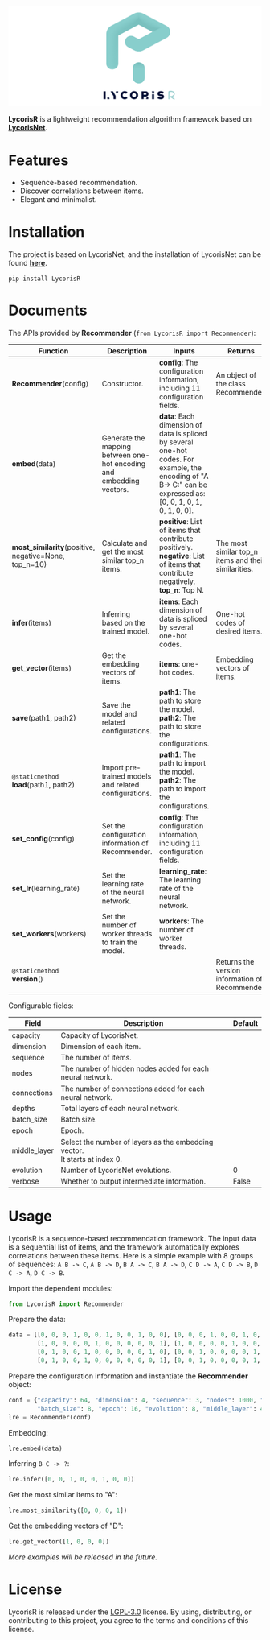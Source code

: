 ![logo](https://github.com/RootHarold/LycorisR/blob/master/logo/logo.svg)

**LycorisR** is a lightweight recommendation algorithm framework based on [**LycorisNet**](https://github.com/RootHarold/Lycoris).

# Features
* Sequence-based recommendation.
* Discover correlations between items.
* Elegant and minimalist.

# Installation
The project is based on LycorisNet, and the installation of LycorisNet can be found [**here**](https://github.com/RootHarold/Lycoris#Installation).

```
pip install LycorisR
```

# Documents
The APIs provided by **Recommender** (`from LycorisR import Recommender`):

Function | Description |  Inputs | Returns
-|-|-|-
**Recommender**(config) | Constructor. | **config**: The configuration information, including 11 configuration fields. | An object of the class Recommender.
**embed**(data) | Generate the mapping between one-hot encoding and embedding vectors. | **data**: Each dimension of data is spliced by several one-hot codes. For example, the encoding of "A B-> C:" can be expressed as: [0, 0, 1, 0, 1, 0, 1, 0, 0]. | 
**most_similarity**(positive, negative=None, top_n=10) | Calculate and get the most similar top_n items. | **positive**: List of items that contribute positively.<br/>**negative**: List of items that contribute negatively.<br/>**top_n**: Top N. | The most similar top_n items and their similarities.
**infer**(items) | Inferring based on the trained model. | **items**: Each dimension of data is spliced by several one-hot codes. | One-hot codes of desired items.
**get_vector**(items) | Get the embedding vectors of items. | **items**: one-hot codes. | Embedding vectors of items.
**save**(path1, path2) | Save the model and related configurations. | **path1**: The path to store the model.<br/> **path2**: The path to store the configurations. |
`@staticmethod`<br/>**load**(path1, path2) | Import pre-trained models and related configurations. | **path1**: The path to import the model.<br/> **path2**: The path to import the configurations. |
**set_config**(config) | Set the configuration information of Recommender. | **config**: The configuration information, including 11 configuration fields. |
**set_lr**(learning_rate) | Set the learning rate of the neural network. | **learning_rate**: The learning rate of the neural network. | 
**set_workers**(workers) | Set the number of worker threads to train the model. | **workers**: The number of worker threads. | 
`@staticmethod`<br/>**version**() |  |  | Returns the version information of Recommender.

Configurable fields:

Field | Description |Default
-|-|-
capacity | Capacity of LycorisNet. |
dimension | Dimension of each item. |
sequence | The number of items. | 
nodes | The number of hidden nodes added for each neural network. |
connections| The number of connections added for each neural network. |
depths| Total layers of each neural network. |
batch_size| Batch size. |
epoch| Epoch. |
middle_layer | Select the number of layers as the embedding vector.<br/>It starts at index 0. | 
evolution| Number of LycorisNet evolutions. | 0
verbose| Whether to output intermediate information. | False

# Usage
LycorisR is a sequence-based recommendation framework. The input data is a sequential list of items, and the framework automatically explores correlations between these items. Here is a simple example with 8 groups of sequences: `A B -> C`, `A B -> D`, `B A -> C`, `B A -> D`, `C D -> A`, `C D -> B`, `D C -> A`, `D C -> B`.

Import the dependent modules:

```python
from LycorisR import Recommender
```

Prepare the data:

```python
data = [[0, 0, 0, 1, 0, 0, 1, 0, 0, 1, 0, 0], [0, 0, 0, 1, 0, 0, 1, 0, 1, 0, 0, 0],
        [1, 0, 0, 0, 0, 1, 0, 0, 0, 0, 0, 1], [1, 0, 0, 0, 0, 1, 0, 0, 0, 0, 1, 0],
        [0, 1, 0, 0, 1, 0, 0, 0, 0, 0, 1, 0], [0, 0, 1, 0, 0, 0, 0, 1, 0, 1, 0, 0],
        [0, 1, 0, 0, 1, 0, 0, 0, 0, 0, 0, 1], [0, 0, 1, 0, 0, 0, 0, 1, 1, 0, 0, 0]]
```

Prepare the configuration information and instantiate the **Recommender** object:

```python
conf = {"capacity": 64, "dimension": 4, "sequence": 3, "nodes": 1000, "connections": 30000, "depths": 8,
        "batch_size": 8, "epoch": 16, "evolution": 8, "middle_layer": 4, "verbose": True}
lre = Recommender(conf)
```

Embedding:

```python
lre.embed(data)
```

Inferring `B C -> ?`:

```python
lre.infer([0, 0, 1, 0, 0, 1, 0, 0])
```

Get the most similar items to "A":

```python
lre.most_similarity([0, 0, 0, 1])
```

Get the embedding vectors of "D":

```python
lre.get_vector([1, 0, 0, 0])
```

*More examples will be released in the future.*

# License
LycorisR is released under the [LGPL-3.0](https://github.com/RootHarold/Lycoris/blob/master/LICENSE) license. By using, distributing, or contributing to this project, you agree to the terms and conditions of this license.